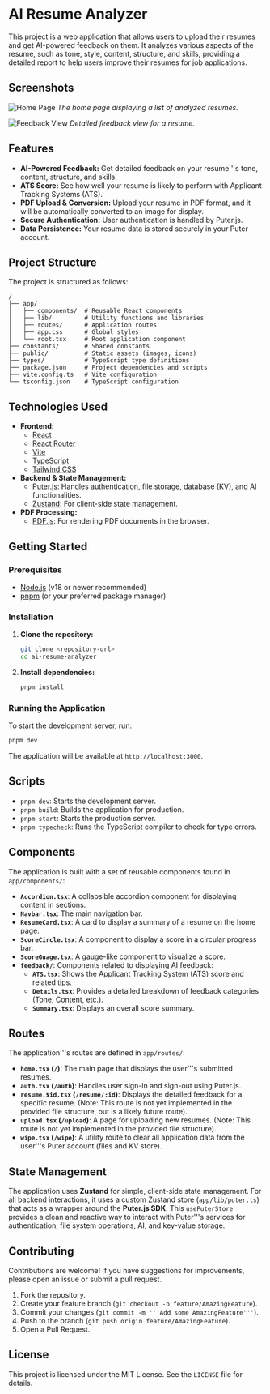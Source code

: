 # AI Resume Analyzer

This project is a web application that allows users to upload their resumes and get AI-powered feedback on them. It analyzes various aspects of the resume, such as tone, style, content, structure, and skills, providing a detailed report to help users improve their resumes for job applications.

## Screenshots

![Home Page](/public/images/resume-1.png)
_The home page displaying a list of analyzed resumes._

![Feedback View](/public/images/resume-2.png)
_Detailed feedback view for a resume._

## Features

-   **AI-Powered Feedback:** Get detailed feedback on your resume'''s tone, content, structure, and skills.
-   **ATS Score:** See how well your resume is likely to perform with Applicant Tracking Systems (ATS).
-   **PDF Upload & Conversion:** Upload your resume in PDF format, and it will be automatically converted to an image for display.
-   **Secure Authentication:** User authentication is handled by Puter.js.
-   **Data Persistence:** Your resume data is stored securely in your Puter account.

## Project Structure

The project is structured as follows:

```
/
├── app/
│   ├── components/  # Reusable React components
│   ├── lib/         # Utility functions and libraries
│   ├── routes/      # Application routes
│   ├── app.css      # Global styles
│   └── root.tsx     # Root application component
├── constants/       # Shared constants
├── public/          # Static assets (images, icons)
├── types/           # TypeScript type definitions
├── package.json     # Project dependencies and scripts
├── vite.config.ts   # Vite configuration
└── tsconfig.json    # TypeScript configuration
```

## Technologies Used

-   **Frontend:**
    -   [React](https://reactjs.org/)
    -   [React Router](https://reactrouter.com/)
    -   [Vite](https://vitejs.dev/)
    -   [TypeScript](https://www.typescriptlang.org/)
    -   [Tailwind CSS](https://tailwindcss.com/)
-   **Backend & State Management:**
    -   [Puter.js](https://puter.com/): Handles authentication, file storage, database (KV), and AI functionalities.
    -   [Zustand](https://github.com/pmndrs/zustand): For client-side state management.
-   **PDF Processing:**
    -   [PDF.js](https://mozilla.github.io/pdf.js/): For rendering PDF documents in the browser.

## Getting Started

### Prerequisites

-   [Node.js](https://nodejs.org/) (v18 or newer recommended)
-   [pnpm](https://pnpm.io/) (or your preferred package manager)

### Installation

1.  **Clone the repository:**
    ```bash
    git clone <repository-url>
    cd ai-resume-analyzer
    ```

2.  **Install dependencies:**
    ```bash
    pnpm install
    ```

### Running the Application

To start the development server, run:

```bash
pnpm dev
```

The application will be available at `http://localhost:3000`.

## Scripts

-   `pnpm dev`: Starts the development server.
-   `pnpm build`: Builds the application for production.
-   `pnpm start`: Starts the production server.
-   `pnpm typecheck`: Runs the TypeScript compiler to check for type errors.

## Components

The application is built with a set of reusable components found in `app/components/`:

-   **`Accordion.tsx`**: A collapsible accordion component for displaying content in sections.
-   **`Navbar.tsx`**: The main navigation bar.
-   **`ResumeCard.tsx`**: A card to display a summary of a resume on the home page.
-   **`ScoreCircle.tsx`**: A component to display a score in a circular progress bar.
-   **`ScoreGuage.tsx`**: A gauge-like component to visualize a score.
-   **`feedback/`**: Components related to displaying AI feedback:
    -   **`ATS.tsx`**: Shows the Applicant Tracking System (ATS) score and related tips.
    -   **`Details.tsx`**: Provides a detailed breakdown of feedback categories (Tone, Content, etc.).
    -   **`Summary.tsx`**: Displays an overall score summary.

## Routes

The application'''s routes are defined in `app/routes/`:

-   **`home.tsx` (`/`)**: The main page that displays the user'''s submitted resumes.
-   **`auth.tsx` (`/auth`)**: Handles user sign-in and sign-out using Puter.js.
-   **`resume.$id.tsx` (`/resume/:id`)**: Displays the detailed feedback for a specific resume. (Note: This route is not yet implemented in the provided file structure, but is a likely future route).
-   **`upload.tsx` (`/upload`)**: A page for uploading new resumes. (Note: This route is not yet implemented in the provided file structure).
-   **`wipe.tsx` (`/wipe`)**: A utility route to clear all application data from the user'''s Puter account (files and KV store).

## State Management

The application uses **Zustand** for simple, client-side state management. For all backend interactions, it uses a custom Zustand store (`app/lib/puter.ts`) that acts as a wrapper around the **Puter.js SDK**. This `usePuterStore` provides a clean and reactive way to interact with Puter'''s services for authentication, file system operations, AI, and key-value storage.

## Contributing

Contributions are welcome! If you have suggestions for improvements, please open an issue or submit a pull request.

1.  Fork the repository.
2.  Create your feature branch (`git checkout -b feature/AmazingFeature`).
3.  Commit your changes (`git commit -m '''Add some AmazingFeature'''`).
4.  Push to the branch (`git push origin feature/AmazingFeature`).
5.  Open a Pull Request.

## License

This project is licensed under the MIT License. See the `LICENSE` file for details.
